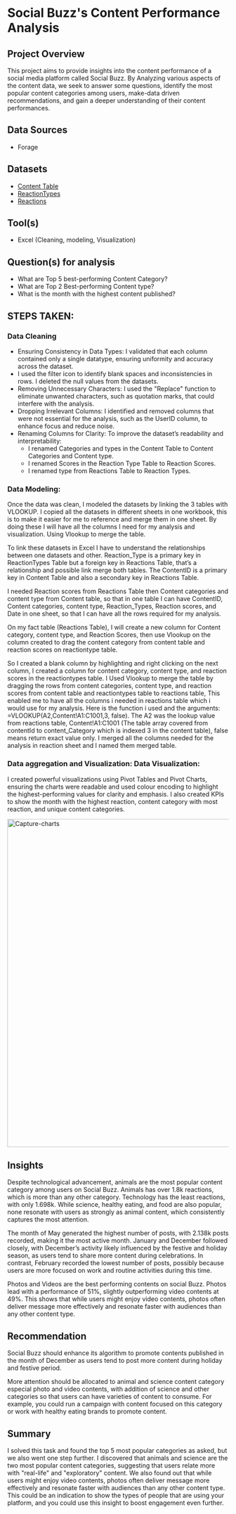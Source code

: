 # Social Buzz's Content Performance Analysis

## Project Overview

This project aims to provide insights into the content performance of a social media platform called Social Buzz. By Analyzing various aspects of the content data, we seek to answer some questions, identify the most popular content categories among users, make-data driven recommendations, and gain a deeper understanding of their content performances.

## Data Sources

+ Forage

## Datasets  
- <a href = "https://github.com/brightboy373/Content-Analysis/blob/main/Content.csv">Content Table</a>
- <a href = "https://github.com/brightboy373/Content-Analysis/blob/main/ReactionTypes.csv">ReactionTypes</a>
- <a href = "https://github.com/brightboy373/Content-Analysis/blob/main/Reactions.csv">Reactions</a>
  
## Tool(s)

+ Excel (Cleaning, modeling, Visualization)

## Question(s) for analysis
+ What are Top 5 best-performing Content Category?
+ What are Top 2 Best-performing Content type?
+ What is the month with the highest content published?

## STEPS TAKEN:

### Data Cleaning
- Ensuring Consistency in Data Types: I validated that each column contained only a single datatype, ensuring uniformity and accuracy across the dataset.
- I used the filter icon to identify blank spaces and inconsistencies in rows. I deleted the null values from the datasets.
- Removing Unnecessary Characters: I used the "Replace" function to eliminate unwanted characters, such as quotation marks, that could interfere with the analysis.
- Dropping Irrelevant Columns: I identified and removed columns that were not essential for the analysis, such as the UserID column, to enhance focus and reduce noise.
- Renaming Columns for Clarity: To improve the dataset’s readability and interpretability:
  - I renamed Categories and types in the Content Table to Content Categories and Content type.
  - I renamed Scores in the Reaction Type Table to Reaction Scores.
  - I renamed type from Reactions Table to Reaction Types.
   

### Data Modeling:
Once the data was clean, I modeled the datasets by linking the 3 tables with VLOOKUP. I copied all the datasets in different sheets in one workbook, this is to make it easier for me to reference and merge them in one sheet. By doing these I will have all the columns I need for my analysis and visualization. Using Vlookup to merge the table.

To link these datasets in Excel I have to understand the relationships between one datasets and other. Reaction_Type is a primary key in ReactionTypes Table but a foreign key in Reactions Table, that’s a relationship and possible link merge both tables. The ContentID is a primary key in Content Table and also a secondary key in Reactions Table.

I needed Reaction scores from Reactions Table then Content categories and content type from Content table, so that in one table I can have ContentID, Content categories, content type, Reaction_Types, Reaction scores, and Date in one sheet, so that I can have all the rows required for my analysis.

On my fact table (Reactions Table), I will create a new column for Content category, content type, and Reaction Scores, then use Vlookup on the column created to drag the content category from content table and reaction scores on reactiontype table.

So I created a blank column by highlighting and right clicking on the next column, I created a column for content category, content type, and reaction scores in the reactiontypes table. 
I Used Vlookup to merge the table by dragging the rows from content categories, content type, and reaction scores from content table and reactiontypes table to reactions table, This enabled me to have all the columns i needed in reactions table which i would use for my analysis. Here is the function i used and the arguments: =VLOOKUP(A2,Content!A1:C1001,3, false).
The A2 was the lookup value from reactions table, Content!A1:C1001 (The table array covered from contentId to content_Category which is indexed 3 in the content table), false means return exact value only. I merged all the columns needed for the analysis in reaction sheet and I named them merged table.



### Data aggregation and Visualization: Data Visualization:
I created powerful visualizations using Pivot Tables and Pivot Charts, ensuring the charts were readable and used colour encoding to highlight the highest-performing values for clarity and emphasis. I also created KPIs to show the month with the highest reaction, content category with most reaction, and unique content categories.

<img width="747" alt="Capture-charts" src="https://github.com/user-attachments/assets/ce610bae-2014-4db3-9a9d-85d2d1cb60dd" />



## Insights
Despite technological advancement, animals are the most popular content category among users on Social Buzz.
Animals has over 1.8k reactions, which is more than any other category. Technology has the least reactions, with only 1.698k. While science, healthy eating, and food are also popular, none resonate with users as strongly as animal content, which consistently captures the most attention.

The month of May generated the highest number of posts, with 2.138k posts recorded, making it the most active month.
January and December followed closely, with December’s activity likely influenced by the festive and holiday season, as users tend to share more content during celebrations. 
In contrast, February recorded the lowest number of posts, possibly because users are more focused on work and routine activities during this time.

Photos and Videos are the best performing contents on social Buzz.
Photos lead with a performance of 51%, slightly outperforming video contents at 49%. This shows that while users might enjoy video contents, photos often deliver message more effectively and resonate faster with audiences than any other content type.


## Recommendation

Social Buzz should enhance its algorithm to promote contents published in the month of December as users tend to post more content during holiday and festive period.

More attention should be allocated to animal and science content category especial photo and video contents, with addition of science and other categories so that users can have varieties of content to consume. For example, you could run a campaign with content focused on this category or work with healthy eating brands to promote content.

## Summary

I solved this task and found the top 5 most popular categories as asked, but we also went one step further.  I discovered that animals and science are the two most popular content categories, suggesting that users relate more with "real-life" and "exploratory" content. We also found out that while users might enjoy video contents, photos often deliver message more effectively and resonate faster with audiences than any other content type. This could be an indication to show the types of people that are using your platform, and you could use this insight to boost engagement even further.




